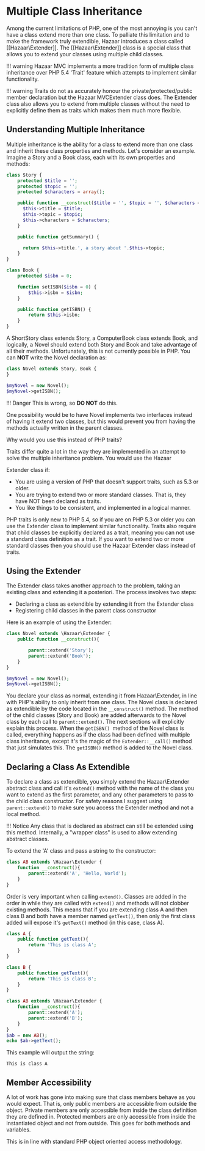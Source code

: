 # Multiple Class Inheritance

Among the current limitations of PHP, one of the most annoying is you can't have a class extend more than one class. To palliate this limitation and to make the framework truly extendible, Hazaar introduces a class called [[Hazaar\Extender]]. The [[Hazaar\Extender]] class is a special class that allows you to extend your classes using multiple child classes.

!!! warning
    Hazaar MVC implements a more tradition form of multiple class inheritance over PHP 5.4 'Trait' feature which attempts to implement similar functionality.

!!! warning
    Traits do not as accurately honour the private/protected/public member declaration but the Hazaar MVCExtender class does. The Extender class also allows you to extend from multiple classes without the need to explicitly define them as traits which makes them much more flexible.

## Understanding Multiple Inheritance

Multiple inheritance is the ability for a class to extend more than one class and inherit these class properties and methods. Let's consider an example. Imagine a Story and a Book class, each with its own properties and methods:

```php
class Story {
    protected $title = '';
    protected $topic = '';
    protected $characters = array();

    public function __construct($title = '', $topic = '', $characters = array()) {
      $this->title = $title;
      $this->topic = $topic;
      $this->characters = $characters;
    }

    public function getSummary() {

      return $this->title.', a story about '.$this->topic;
    }
}

class Book {
    protected $isbn = 0;

    function setISBN($isbn = 0) {
        $this->isbn = $isbn;
    }

    public function getISBN() {
        return $this->isbn;
    }
}
```

A ShortStory class extends Story, a ComputerBook class extends Book, and logically, a Novel should extend both Story and Book and take advantage of all their methods. Unfortunately, this is not currently possible in PHP. You can **NOT** write the Novel declaration as:

```php
class Novel extends Story, Book {
}

$myNovel = new Novel();
$myNovel->getISBN();
```

!!! Danger
    This is wrong, so <b>DO NOT</b> do this.

One possibility would be to have Novel implements two interfaces instead of having it extend two classes, but this would prevent you from having the methods actually written in the parent classes.

Why would you use this instead of PHP traits?

Traits differ quite a lot in the way they are implemented in an attempt to solve the multiple inheritance problem. You would use the Hazaar 

Extender class if:

* You are using a version of PHP that doesn't support traits, such as 5.3 or older.
* You are trying to extend two or more standard classes. That is, they have NOT been declared as traits.
* You like things to be consistent, and implemented in a logical manner.

PHP traits is only new to PHP 5.4, so if you are on PHP 5.3 or older you can use the Extender class to implement similar functionality.
Traits also require that child classes be explicitly declared as a trait, meaning you can not use a standard class definition as a trait. If you want to extend two or more standard classes then you should use the Hazaar Extender class instead of traits.

## Using the Extender

The Extender class takes another approach to the problem, taking an existing class and extending it a posteriori. The process involves two steps:

* Declaring a class as extendible by extending it from the Extender class
* Registering child classes in the parent class constructor

Here is an example of using the Extender:

```php
class Novel extends \Hazaar\Extender {
    public function __construct(){

        parent::extend('Story');
        parent::extend('Book');
    }
}

$myNovel = new Novel();
$myNovel->getISBN();
```

You declare your class as normal, extending it from Hazaar\Extender, in line with PHP's ability to only inherit from one class. The Novel class is declared as extendible by the code located in the `__construct()` method. The method of the child classes (Story and Book) are added afterwards to the Novel class by each call to `parent::extend()`. The next sections will explicitly explain this process. When the `getISBN() `method of the Novel class is called, everything happens as if the class had been defined with multiple class inheritance, except it's the magic of the `Extender::__call()` method that just simulates this. The `getISBN()` method is added to the Novel class.

## Declaring a Class As Extendible

To declare a class as extendible, you simply extend the Hazaar\Extender abstract class and call it's `extend()` method with the name of the class you want to extend as the first parameter, and any other parameters to pass to the child class constructor. For safety reasons I suggest using `parent::extend()` to make sure you access the Extender method and not a local method.

!!! Notice
    Any class that is declared as abstract can still be extended using this method. Internally, a "wrapper class" is used to allow extending abstract classes.

To extend the 'A' class and pass a string to the constructor:

```php
class AB extends \Hazaar\Extender {
    function __construct(){
        parent::extend('A', 'Hello, World');
    }
}
```

Order is very important when calling `extend()`. Classes are added in the order in while they are called with `extend()` and methods will not clobber existing methods. This means that if you are extending class A and then class B and both have a member named `getText()`, then only the first class added will expose it's `getText()` method (in this case, class A).

```php
class A {
    public function getText(){
        return 'This is class A';
    }
}

class B {
    public function getText(){
        return 'This is class B';
    }
}

class AB extends \Hazaar\Extender {
    function __construct(){
        parent::extend('A');
        parent::extend('B');
    }
}
$ab = new AB();
echo $ab->getText();
```

This example will output the string:

```
This is class A
```

## Member Accessibility

A lot of work has gone into making sure that class members behave as you would expect. That is, only public members are accessible from outside the object. Private members are only accessible from inside the class definition they are defined in. Protected members are only accessible from inside the instantiated object and not from outside. This goes for both methods and variables.

This is in line with standard PHP object oriented access methodology.